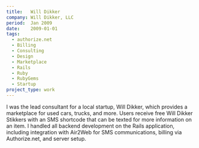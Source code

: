```yaml
---
title:   Will Dikker
company: Will Dikker, LLC
period:  Jan 2009
date:    2009-01-01
tags:
  - authorize.net
  - Billing
  - Consulting
  - Design
  - Marketplace
  - Rails
  - Ruby
  - RubyGems
  - Startup
project_type: work
---
```


I was the lead consultant for a local startup, Will Dikker, which provides a
marketplace for used cars, trucks, and more. Users receive free Will Dikker
Stikkers with an SMS shortcode that can be texted for more information on an
item. I handled all backend development on the Rails application, including
integration with Air2Web for SMS communications, billing via Authorize.net,
and server setup.

<!--
**Biggest Challenge:** Members of the startup came from a print background
and we didn't always agree on my interpretation of design mockups. I learned
quickly that sussing out what level of pixel perfect design a client is
expecting is hugely important.

**Biggest Triumph:** Implementing the SMS gateway and seeing car details from
my DB show up on my phone was pretty fun.
-->
